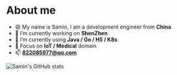 # About me

- 😄 My name is Samin, I am a development engineer from **China**
- 🔭 I’m currently working on **ShenZhen**
- 🌱 I’m currently using **Java / Go / H5 / K8s**
- 💬 Focus on **IoT / Medical** domain
- 📫 **822085977@qq.com**

![Samin's GitHub stats](https://github-readme-stats.vercel.app/api?username=SaminZou&show_icons=true&theme=vue)
